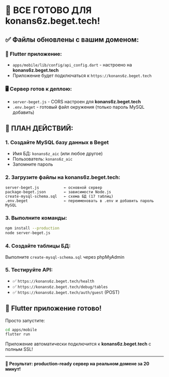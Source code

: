 # 🎯 ВСЕ ГОТОВО ДЛЯ konans6z.beget.tech!

## ✅ Файлы обновлены с вашим доменом:

### 📱 Flutter приложение:
- `apps/mobile/lib/config/api_config.dart` - настроено на **konans6z.beget.tech**
- Приложение будет подключаться к `https://konans6z.beget.tech`

### 🖥️ Сервер готов к деплою:
- `server-beget.js` - CORS настроен для **konans6z.beget.tech**
- `.env.beget` - готовый файл окружения (только пароль MySQL добавить)

## 🚀 ПЛАН ДЕЙСТВИЙ:

### 1. Создайте MySQL базу данных в Beget
- Имя БД: `konans6z_aic` (или любое другое)
- Пользователь: `konans6z_aic`
- Запомните пароль

### 2. Загрузите файлы на konans6z.beget.tech:
```
server-beget.js           ← основной сервер
package-beget.json        ← зависимости Node.js
create-mysql-schema.sql   ← схема БД (17 таблиц)
.env.beget                ← переименовать в .env и добавить пароль MySQL
```

### 3. Выполните команды:
```bash
npm install --production
node server-beget.js
```

### 4. Создайте таблицы БД:
Выполните `create-mysql-schema.sql` через phpMyAdmin

### 5. Тестируйте API:
- ✅ `https://konans6z.beget.tech/health`
- ✅ `https://konans6z.beget.tech/debug/tables`
- ✅ `https://konans6z.beget.tech/auth/guest` (POST)

## 📱 Flutter приложение готово!
Просто запустите:
```bash
cd apps/mobile
flutter run
```

Приложение автоматически подключится к **konans6z.beget.tech** с полным SSL!

---
**🎉 Результат: production-ready сервер на реальном домене за 20 минут!**